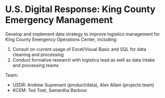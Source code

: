 # U.S. Digital Response: King County Emergency Management

Develop and implement data strategy to improve logistics management for King County Emergency Operations Center, including:
 1. Consult on current usage of Excel/Visual Basic and SQL for data cleaning and processing
 2. Conduct formative research with logistics lead as well as data intake and processing teams

Team: 
 - USDR: Andrew Suprenant (product/data), Alex Allain (projects team)
 - KCEM: Ted Toet, Samantha Barbour
